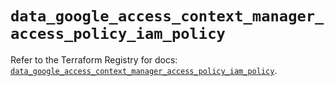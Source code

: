 # `data_google_access_context_manager_access_policy_iam_policy`

Refer to the Terraform Registry for docs: [`data_google_access_context_manager_access_policy_iam_policy`](https://registry.terraform.io/providers/hashicorp/google-beta/5.24.0/docs/data-sources/google_access_context_manager_access_policy_iam_policy).
